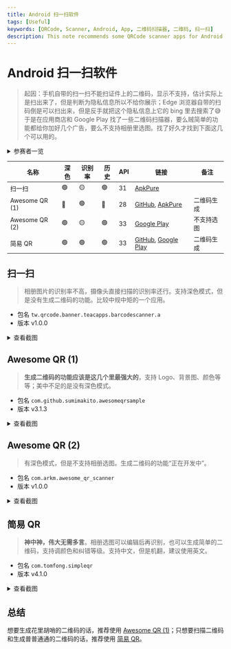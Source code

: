 ```yaml
---
title: Android 扫一扫软件
tags: [Useful]
keywords: [QRCode, Scanner, Android, App, 二维码扫描器, 二维码, 扫一扫]
description: This note recommends some QRCode scanner apps for Android. 这篇笔记推荐了一些 Android 平台上的扫一扫软件。
---
```


<style>
    article details img {
        max-width: 32%;
    }
</style>

# Android 扫一扫软件

> 起因：手机自带的扫一扫不能扫证件上的二维码，显示不支持，估计实际上是扫出来了，但是判断为隐私信息所以不给你展示；Edge 浏览器自带的扫码倒是可以扫出来，但是反手就把这个隐私信息上它的 bing 里去搜索了😅于是在应用商店和 Google Play 找了一些二维码扫描器，要么贼简单的功能都给你加好几个广告，要么不支持相册里选图。找了好久才找到下面这几个可以用的。

<details>
    <summary>参赛者一览</summary>

![qrcode_all](/attachments/qrcode_all.png)

</details>

| 名称             | 深色  | 识别率 | 历史  | API | 链接                                                                                                                                              | 备注    |
| -------------- | --- | --- | --- | --- | ----------------------------------------------------------------------------------------------------------------------------------------------- | ----- |
| 扫一扫            | 🟢  | 🟡  | 🟢  | 31  | [ApkPure](https://apkpure.net/qr-code-reader-qr-scanner/tw.qrcode.banner.teacapps.barcodescanner.a)                                             |       |
| Awesome QR (1) | 🔴  | 🟢  | 🔴  | 28  | [GitHub](https://github.com/SumiMakito/AwesomeQRCode), [ApkPure](https://apkpure.net/awesome-qr/com.github.sumimakito.awesomeqrsample/download) | 二维码生成 |
| Awesome QR (2) | 🟢  | 🟡  | 🟢  | 33  | [Google Play](https://play.google.com/store/apps/details?id=com.arkm.awesome_qr_scanner)                                                        | 不支持选图 |
| 简易 QR          | 🟢  | 🟢  | 🟢  | 33  | [GitHub](https://github.com/tomfong/simple-qr), [Google Play](https://play.google.com/store/apps/details?id=com.tomfong.simpleqr)              | 二维码生成 |

## 扫一扫

> 相册图片的识别率不高，摄像头直接扫描的识别率还行。支持深色模式，但是没有生成二维码的功能。比较中规中矩的一个应用。

- 包名 `tw.qrcode.banner.teacapps.barcodescanner.a`
- 版本 v1.0.0

<details>
    <summary>查看截图</summary>

![qrcode_1_1](/attachments/qrcode_1_1.jpg) ![qrcode_1_2](/attachments/qrcode_1_2.jpg) ![qrcode_1_3](/attachments/qrcode_1_3.jpg)

</details>

## Awesome QR (1)

> **生成二维码的功能应该是这几个里最强大的**，支持 Logo、背景图、颜色等等；美中不足的是没有深色模式。

- 包名 `com.github.sumimakito.awesomeqrsample`
- 版本 v3.1.3

<details>
    <summary>查看截图</summary>

![qrcode_2_1](/attachments/qrcode_2_1.jpg) ![qrcode_2_2](/attachments/qrcode_2_2.jpg) ![qrcode_2_3](/attachments/qrcode_2_3.jpg)

</details>

## Awesome QR (2)

> 有深色模式，但是不支持相册选图。生成二维码的功能“正在开发中”。

- 包名 `com.arkm.awesome_qr_scanner`
- 版本 v1.0.0

<details>
    <summary>查看截图</summary>

![qrcode_3_1](/attachments/qrcode_3_1.jpg) ![qrcode_3_2](/attachments/qrcode_3_2.jpg) ![qrcode_3_3](/attachments/qrcode_3_3.jpg)

</details>

## 简易 QR

> **神中神，伟大无需多言**。相册选图可以编辑后再识别，也可以生成简单的二维码，支持调颜色和纠错等级。支持中文，但是机翻，建议使用英文。

- 包名 `com.tomfong.simpleqr`
- 版本 v4.1.0

<details>
    <summary>查看截图</summary>

![qrcode_4_1](/attachments/qrcode_4_1.jpg) ![qrcode_4_2](/attachments/qrcode_4_2.jpg) ![qrcode_4_3](/attachments/qrcode_4_3.jpg) ![qrcode_4_4](/attachments/qrcode_4_4.jpg) ![qrcode_4_5](/attachments/qrcode_4_5.jpg)

</details>

## 总结

想要生成花里胡哨的二维码的话，推荐使用 [Awesome QR (1)](#awesome-qr-1)；只想要扫描二维码和生成普普通通的二维码的话，推荐使用 [简易 QR](#简易-qr)。
